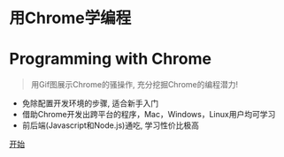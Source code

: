 <!-- _coverpage.md -->


# 用Chrome学编程
# Programming with Chrome

> 用Gif图展示Chrome的骚操作, 充分挖掘Chrome的编程潜力!


- 免除配置开发环境的步骤, 适合新手入门
- 借助Chrome开发出跨平台的程序，Mac，Windows，Linux用户均可学习
- 前后端(Javascript和Node.js)通吃, 学习性价比极高


[开始](https://v2fy.com/books/ProgrammingWithChrome/docs/#/readme-pwc)
